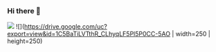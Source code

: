 ### Hi there 👋
![](multiplot_.gif)
![](https://drive.google.com/uc?export=view&id=1C5BaTiLVTthR_CLhyqLF5Pl5P0CC-5AO | width=250 | height=250)
<!--
**Saran-nns/Saran-nns** is a ✨ _special_ ✨ repository because its `README.md` (this file) appears on your GitHub profile.

Here are some ideas to get you started:

- 🔭 I’m currently working on ...
- 🌱 I’m currently learning ...
- 👯 I’m looking to collaborate on ...
- 🤔 I’m looking for help with ...
- 💬 Ask me about ...
- 📫 How to reach me: ...
- 😄 Pronouns: ...
- ⚡ Fun fact: ...
-->
